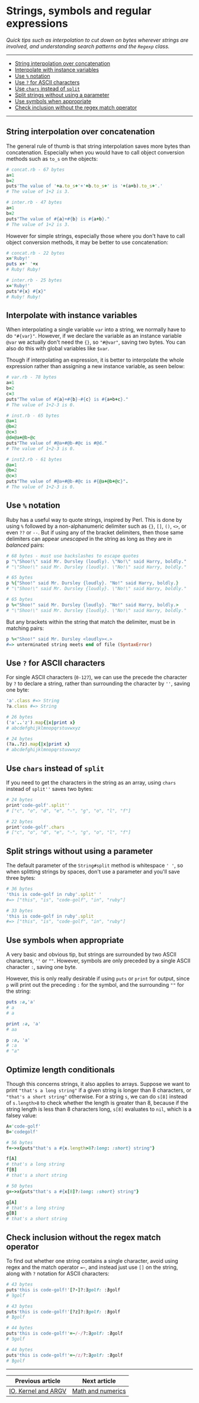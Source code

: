 # Strings, symbols and regular expressions

*Quick tips such as interpolation to cut down on bytes wherever strings are involved, and understanding search patterns and the `Regexp` class.*

------

- [String interpolation over concatenation](#string_interpolation_over_concatenation)
- [Interpolate with instance variables](#interpolate_with_instance_variables)
- [Use `%` notation](#use_percentage_notation)
- [Use `?` for ASCII characters](#use_?_for_ascii_characters)
- [Use `chars` instead of `split`](#use_chars_instead_of_split)
- [Split strings without using a parameter](#split_strings_without_using_a_parameter)
- [Use symbols when appropriate](#use_symbols_when_appropriate)
- [Check inclusion without the regex match operator](#check_inclusion_without_the_regex_match_operator)

---

## String interpolation over concatenation <a name="string_interpolation_over_concatenation"></a>

The general rule of thumb is that string interpolation saves more bytes than concatenation. Especially when you would have to call object conversion methods such as `to_s` on the objects:

```ruby
# concat.rb - 67 bytes
a=1
b=2
puts'The value of '+a.to_s+'+'+b.to_s+' is '+(a+b).to_s+'.'
# The value of 1+2 is 3.
```

```ruby
# inter.rb - 47 bytes
a=1
b=2
puts"The value of #{a}+#{b} is #{a+b}."
# The value of 1+2 is 3.
```

However for simple strings, especially those where you don't have to call object conversion methods, it may be better to use concatenation:

```ruby
# concat.rb - 22 bytes
x='Ruby!'
puts x+' '+x
# Ruby! Ruby!
```

```ruby
# inter.rb - 25 bytes
x='Ruby!'
puts"#{x} #{x}"
# Ruby! Ruby!
```

## Interpolate with instance variables <a name="interpolate_with_instance_variables"></a>

When interpolating a single variable `var` into a string, we normally have to do `"#{var}"`. However, if we declare the variable as an instance variable `@var` we actually don't need the `{}`, so `"#@var"`, saving two bytes. You can also do this with global variables like `$var`.

Though if interpolating an expression, it is better to interpolate the whole expression rather than assigning a new instance variable, as seen below:

```ruby
# var.rb - 78 bytes
a=1
b=2
c=3
puts"The value of #{a}+#{b}-#{c} is #{a+b+c}."
# The value of 1+2-3 is 0.
```

```ruby
# inst.rb - 65 bytes
@a=1
@b=2
@c=3
@d=@a+@b-@c
puts"The value of #@a+#@b-#@c is #@d."
# The value of 1+2-3 is 0.
```

```ruby
# inst2.rb - 61 bytes
@a=1
@b=2
@c=3
puts"The value of #@a+#@b-#@c is #{@a+@b+@c}".
# The value of 1+2-3 is 0.
```

## Use `%` notation <a name="use_percentage_notation"></a>

Ruby has a useful way to quote strings, inspired by Perl. This is done by using `%` followed by a non-alphanumeric delimiter such as `{}`, `[]`, `()`, `<>`, or even `??` or `--`. But if using any of the bracket delimiters, then those same delimiters can appear *unescaped* in the string as long as they are in *balanced* pairs:

```ruby
# 68 bytes - must use backslashes to escape quotes
p "\"Shoo!\" said Mr. Dursley (loudly). \"No!\" said Harry, boldly."
# "\"Shoo!\" said Mr. Dursley (loudly). \"No!\" said Harry, boldly."

# 65 bytes
p %{"Shoo!" said Mr. Dursley {loudly}. "No!" said Harry, boldly.}
# "\"Shoo!\" said Mr. Dursley {loudly}. \"No!\" said Harry, boldly."

# 65 bytes
p %<"Shoo!" said Mr. Dursley {loudly}. "No!" said Harry, boldly.>
# "\"Shoo!\" said Mr. Dursley {loudly}. \"No!\" said Harry, boldly."
```

But any brackets within the string that match the delimiter, must be in matching pairs:

```ruby
p %<"Shoo!" said Mr. Dursley <loudly><.>
#=> unterminated string meets end of file (SyntaxError)
```

## Use `?` for ASCII characters <a name="use_?_for_ascii_characters"></a>

For single ASCII characters (`0-127`), we can use the precede the character by `?` to declare a string, rather than surrounding the character by `''`, saving one byte:

```ruby
'a'.class #=> String
?a.class #=> String
```

```ruby
# 26 bytes
('a'..'z').map{|x|print x}
# abcdefghijklmnopqrstuvwxyz

# 24 bytes
(?a..?z).map{|x|print x}
# abcdefghijklmnopqrstuvwxyz
```

## Use `chars` instead of `split` <a name="use_chars_instead_of_split"></a>

If you need to get the characters in the string as an array, using `chars` instead of `split''` saves two bytes:

```ruby
# 24 bytes
print'code-golf'.split''
# ["c", "o", "d", "e", "-", "g", "o", "l", "f"]

# 22 bytes
print'code-golf'.chars
# ["c", "o", "d", "e", "-", "g", "o", "l", "f"]
```

## Split strings without using a parameter <a name="split_strings_without_using_a_parameter"></a>

The default parameter of the `String#split` method is whitespace `' '`, so when splitting strings by spaces, don't use a parameter and you'll save three bytes:

```ruby
# 36 bytes
'this is code-golf in ruby'.split' '
#=> ["this", "is", "code-golf", "in", "ruby"]

# 33 bytes
'this is code-golf in ruby'.split
#=> ["this", "is", "code-golf", "in", "ruby"]
```

## Use symbols when appropriate <a name="use_symbols_when_appropriate"></a>

A very basic and obvious tip, but strings are surrounded by two ASCII characters, `''` or `""`. However, symbols are only preceded by a single ASCII character `:`, saving one byte. 

However, this is only really desirable if using `puts` or `print` for output, since `p` will print out the preceding `:` for the symbol, and the surrounding `""` for the string:

```ruby
puts :a,'a'
# a
# a

print :a, 'a'
# aa

p :a, 'a'
# :a
# "a"
```

 ## Optimize length conditionals <a name="optimize_length_conditionals"></a>

Though this concerns strings, it also applies to arrays. Suppose we want to print `"that's a long string"` if a given string is longer than 8 characters, or `"that's a short string"` otherwise. For a string `s`, we can do `s[8]` instead of `s.length>8` to check whether the length is greater than 8, because if the string length is less than 8 characters long, `s[8]` evaluates to `nil`, which is a falsey value:

```ruby
A='code-golf'
B='codegolf'
```

```ruby
# 56 bytes
f=->x{puts"that's a #{x.length>8?:long: :short} string"}

f[A]
# that's a long string
f[B]
# that's a short string
```

```ruby
# 50 bytes
g=->x{puts"that's a #{x[8]?:long: :short} string"}

g[A]
# that's a long string
g[B]
# that's a short string
```

## Check inclusion without the regex match operator <a name="check_inclusion_without_the_regex_match_operator"></a>

To find out whether one string contains a single character, avoid using regex and the match operator `=~`, and instead just use `[]` on the string, along with `?` notation for ASCII characters:

```ruby
# 43 bytes
puts'this is code-golf!'[?-]?:∃golf: :∄golf
# ∃golf

# 43 bytes
puts'this is code-golf!'[?z]?:∃golf: :∄golf
# ∄golf
```

```ruby
# 44 bytes
puts'this is code-golf!'=~/-/?:∃golf: :∄golf
# ∃golf

# 44 bytes
puts'this is code-golf!'=~/z/?:∃golf: :∄golf
# ∄golf
```

------

|             Previous article             |               Next article               |
| :--------------------------------------: | :--------------------------------------: |
| [IO, Kernel and ARGV](../articles/IO,%20Kernel%20and%20ARGV.md) | [Math and numerics](../articles/Math%20and%20numerics.md) |

